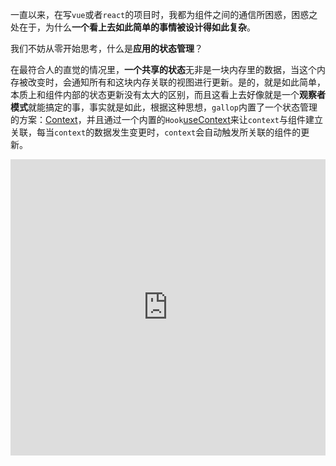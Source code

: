 一直以来，在写`vue`或者`react`的项目时，我都为组件之间的通信所困惑，困惑之处在于，为什么**一个看上去如此简单的事情被设计得如此复杂**。

我们不妨从零开始思考，什么是**应用的状态管理**？

在最符合人的直觉的情况里，**一个共享的状态**无非是一块内存里的数据，当这个内存被改变时，会通知所有和这块内存关联的视图进行更新。是的，就是如此简单，本质上和组件内部的状态更新没有太大的区别，而且这看上去好像就是一个**观察者模式**就能搞定的事，事实就是如此，根据这种思想，`gallop`内置了一个状态管理的方案：[Context](/#)，并且通过一个内置的`Hook`[useContext](/#useContext)来让`context`与组件建立关联，每当`context`的数据发生变更时，`context`会自动触发所关联的组件的更新。

<iframe height="474" style="width: 100%;" scrolling="no" title="Context" src="https://codepen.io/tarnishablec/embed/preview/PoNjyVV?height=474&theme-id=dark&default-tab=js,result" frameborder="no" loading="lazy" allowtransparency="true" allowfullscreen="true">
  See the Pen <a href='https://codepen.io/tarnishablec/pen/PoNjyVV'>Context</a> by tarnishablec
  (<a href='https://codepen.io/tarnishablec'>@tarnishablec</a>) on <a href='https://codepen.io'>CodePen</a>.
</iframe>
